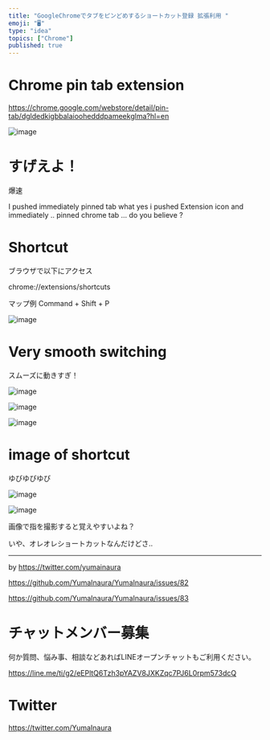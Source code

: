 ```yaml
---
title: "GoogleChromeでタブをピンどめするショートカット登録 拡張利用 "
emoji: "🖥"
type: "idea"
topics: ["Chrome"]
published: true
---
```


# Chrome pin tab extension

https://chrome.google.com/webstore/detail/pin-tab/dgldedkigbbalaioohedddpameekglma?hl=en

![image](https://user-images.githubusercontent.com/13635059/50553815-11194b00-0cf2-11e9-8ce0-dcbf0928fb5e.png)

# すげえよ！

爆速

I pushed immediately pinned tab
what yes i pushed Extension icon
and immediately .. pinned chrome tab ... do you believe ?

# Shortcut

ブラウザで以下にアクセス

chrome://extensions/shortcuts

マップ例 Command + Shift + P

![image](https://user-images.githubusercontent.com/13635059/50553826-5e95b800-0cf2-11e9-9b12-e55497d11053.png)

# Very smooth switching

スムーズに動きすぎ！

![image](https://user-images.githubusercontent.com/13635059/50553848-f1ceed80-0cf2-11e9-831f-c33c27ae3797.png)

![image](https://user-images.githubusercontent.com/13635059/50553850-f693a180-0cf2-11e9-9cd8-b832ca1f75f7.png)

![image](https://user-images.githubusercontent.com/13635059/50553884-baad0c00-0cf3-11e9-9b13-dbc5ecd6810f.png)

# image of shortcut 

ゆびゆびゆび


![image](https://user-images.githubusercontent.com/13635059/50553864-335f9880-0cf3-11e9-9d5b-493a262fc553.png)

![image](https://user-images.githubusercontent.com/13635059/50553865-3eb2c400-0cf3-11e9-893f-48b2f042d5ea.png)

画像で指を撮影すると覚えやすいよね？

いや、オレオレショートカットなんだけどさ‥

---

by https://twitter.com/yumainaura

https://github.com/YumaInaura/YumaInaura/issues/82

https://github.com/YumaInaura/YumaInaura/issues/83








<!-- Update From Qiita API -->

# チャットメンバー募集


何か質問、悩み事、相談などあればLINEオープンチャットもご利用ください。

https://line.me/ti/g2/eEPltQ6Tzh3pYAZV8JXKZqc7PJ6L0rpm573dcQ





# Twitter


https://twitter.com/YumaInaura


<!-- Update From Qiita API -->



